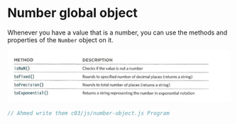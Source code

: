 # Number global object

Whenever you have a value that is a number, you can use the methods and properties of the
`Number` object on it.

![number object](./number_object.png)

```js
// Ahmed write them c03/js/number-object.js Program
```
